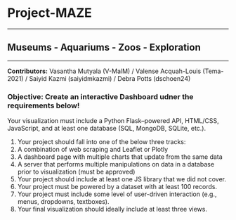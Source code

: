 # Project-MAZE

____________________________________________________

## Museums - Aquariums - Zoos - Exploration

___________________________________________________

**Contributors:** Vasantha Mutyala (V-MalM) / Valense Acquah-Louis (Tema-2021) / Saiyid Kazmi (saiyidmkazmi)  / Debra Potts (dschoen24)

### Objective: Create an interactive Dashboard udner the requirements below!

Your visualization must include a Python Flask–powered API, HTML/CSS, JavaScript, 
and at least one database (SQL, MongoDB, SQLite, etc.). 
1. Your project should fall into one of the below three tracks:
2. A combination of web scraping and Leaflet or Plotly
3. A dashboard page with multiple charts that update from the same data
4. A server that performs multiple manipulations on data in a database prior to 
visualization (must be approved)
5. Your project should include at least one JS library that we did not cover.
6. Your project must be powered by a dataset with at least 100 records.
7. Your project must include some level of user-driven interaction (e.g., menus, 
dropdowns, textboxes).
8. Your final visualization should ideally include at least three views. 


